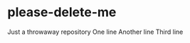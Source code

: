 # please-delete-me
Just a throwaway repository
O n e   l i n e  
 A n o t h e r   l i n e  
 T h i r d   l i n e  
 
